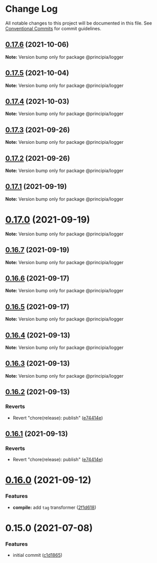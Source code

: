 # Change Log

All notable changes to this project will be documented in this file.
See [Conventional Commits](https://conventionalcommits.org) for commit guidelines.

## [0.17.6](https://github.com/0x706b/principia.ts/compare/@principia/logger@0.17.5...@principia/logger@0.17.6) (2021-10-06)

**Note:** Version bump only for package @principia/logger





## [0.17.5](https://github.com/0x706b/principia.ts/compare/@principia/logger@0.17.4...@principia/logger@0.17.5) (2021-10-04)

**Note:** Version bump only for package @principia/logger





## [0.17.4](https://github.com/0x706b/principia.ts/compare/@principia/logger@0.17.3...@principia/logger@0.17.4) (2021-10-03)

**Note:** Version bump only for package @principia/logger





## [0.17.3](https://github.com/0x706b/principia.ts/compare/@principia/logger@0.17.2...@principia/logger@0.17.3) (2021-09-26)

**Note:** Version bump only for package @principia/logger





## [0.17.2](https://github.com/0x706b/principia.ts/compare/@principia/logger@0.17.1...@principia/logger@0.17.2) (2021-09-26)

**Note:** Version bump only for package @principia/logger





## [0.17.1](https://github.com/0x706b/principia.ts/compare/@principia/logger@0.17.0...@principia/logger@0.17.1) (2021-09-19)

**Note:** Version bump only for package @principia/logger





# [0.17.0](https://github.com/0x706b/principia.ts/compare/@principia/logger@0.16.7...@principia/logger@0.17.0) (2021-09-19)

**Note:** Version bump only for package @principia/logger





## [0.16.7](https://github.com/0x706b/principia.ts/compare/@principia/logger@0.16.6...@principia/logger@0.16.7) (2021-09-19)

**Note:** Version bump only for package @principia/logger





## [0.16.6](https://github.com/0x706b/principia.ts/compare/@principia/logger@0.16.5...@principia/logger@0.16.6) (2021-09-17)

**Note:** Version bump only for package @principia/logger





## [0.16.5](https://github.com/0x706b/principia.ts/compare/@principia/logger@0.16.4...@principia/logger@0.16.5) (2021-09-17)

**Note:** Version bump only for package @principia/logger





## [0.16.4](https://github.com/0x706b/principia.ts/compare/@principia/logger@0.16.3...@principia/logger@0.16.4) (2021-09-13)

**Note:** Version bump only for package @principia/logger





## [0.16.3](https://github.com/0x706b/principia.ts/compare/@principia/logger@0.16.2...@principia/logger@0.16.3) (2021-09-13)

**Note:** Version bump only for package @principia/logger





## [0.16.2](https://github.com/0x706b/principia.ts/compare/@principia/logger@0.16.1...@principia/logger@0.16.2) (2021-09-13)


### Reverts

* Revert "chore(release): publish" ([e74414e](https://github.com/0x706b/principia.ts/commit/e74414effa51392092770ecd542b55608dbb1201))





## [0.16.1](https://github.com/0x706b/principia.ts/compare/@principia/logger@0.16.1...@principia/logger@0.16.1) (2021-09-13)


### Reverts

* Revert "chore(release): publish" ([e74414e](https://github.com/0x706b/principia.ts/commit/e74414effa51392092770ecd542b55608dbb1201))





# [0.16.0](https://github.com/0x706b/principia.ts/compare/@principia/logger@0.15.0...@principia/logger@0.16.0) (2021-09-12)


### Features

* **compile:** add `tag` transformer ([2f1d618](https://github.com/0x706b/principia.ts/commit/2f1d6186a69804b169d7dc2eb96346d612fd3582))





# 0.15.0 (2021-07-08)


### Features

* initial commit ([c1d1865](https://github.com/0x706b/principia.ts/commit/c1d1865d93b8c7762c4cdfa912360f467c0bae02))
